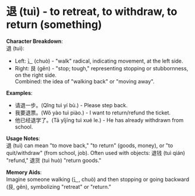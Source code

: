 # **退 (tuì) - to retreat, to withdraw, to return (something)**

**Character Breakdown**:  
退 (tuì):  
- Left: ⻌ (chuò) - "walk" radical, indicating movement, at the left side.  
- Right: 艮 (gěn) - "stop; tough," representing stopping or stubbornness, on the right side.  
Combined: the idea of "walking back" or "moving away".

**Examples**:  
- 请退一步。(Qǐng tuì yí bù.) - Please step back.  
- 我要退票。(Wǒ yào tuì piào.) - I want to return/refund the ticket.  
- 他已经退学了。(Tā yǐjīng tuì xué le.) - He has already withdrawn from school.

**Usage Notes**:  
退 (tuì) can mean "to move back," "to return" (goods, money), or "to quit/withdraw" (from school, job). Often used with objects: 退钱 (tuì qián) "refund," 退货 (tuì huò) "return goods."

**Memory Aids**:  
Imagine someone walking (⻌, chuò) and then stopping or going backward (艮, gěn), symbolizing "retreat" or "return."